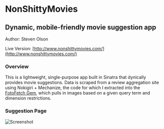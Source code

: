 # NonShittyMovies
## Dynamic, mobile-friendly movie suggestion app

Author: Steven Olson

Live Version: [http://www.nonshittymovies.com/](http://www.nonshittymovies.com/)  

### Overview

This is a lightweight, single-purpose app built in Sinatra that dynically provides movie suggestions. Data is scraped from a review aggregation site using Nokigiri + Mechanize, the code for which I extracted into the [FotoFetch Gem](https://github.com/SteveOscar/fotofetch), which pulls in images based on a given query term and dimension restrictions. 

### Suggestion Page
![Screenshot](http://i.imgur.com/jEJI9Uo.png)


